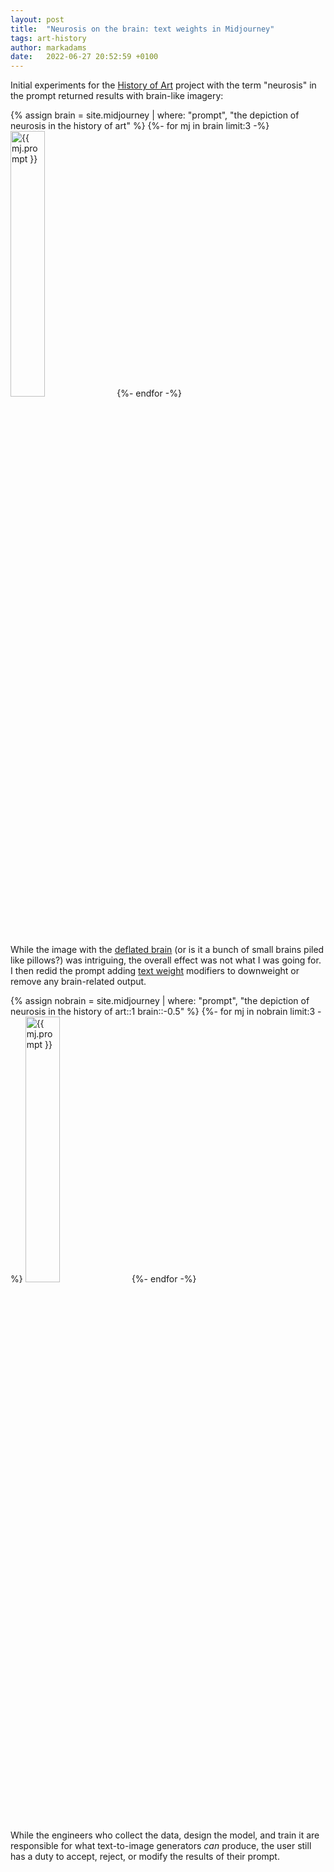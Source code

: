 ```yaml
---
layout: post
title:  "Neurosis on the brain: text weights in Midjourney"
tags: art-history
author: markadams
date:   2022-06-27 20:52:59 +0100
---
```


Initial experiments for the [History of Art][art-history] project with the term "neurosis" in the prompt returned results with brain-like imagery:

{% assign brain = site.midjourney | where: "prompt", "the depiction of neurosis in the history of art" %}
{%- for mj in brain limit:3 -%}
<a href="{{ mj.url }}"><img src="{{ mj.image }}" alt="{{ mj.prompt }}" width="33%" height="33%"/></a>
{%- endfor -%}

While the image with the [deflated brain][c0fa160c] (or is it a bunch of small brains piled like pillows?) was intriguing, the overall effect was not what I was going for. I then redid the prompt adding [text weight][text-weight] modifiers to downweight or remove any brain-related output.

{% assign nobrain = site.midjourney | where: "prompt", "the depiction of neurosis in the history of art::1 brain::-0.5" %}
{%- for mj in nobrain limit:3 -%}
<a href="{{ mj.url }}"><img src="{{ mj.image }}" alt="{{ mj.prompt }}" width="33%" height="33%"/></a>
{%- endfor -%}

While the engineers who collect the data, design the model, and train it are responsible for what text-to-image generators _can_ produce, the user still has a duty to accept, reject, or modify the results of their prompt. 

[art-history]: /projects/art-history
[c0fa160c]: /midjourney/2022-06-25-c0fa160c-the_depictionofneurosisinthehistoryofart.html
[text-weight]: https://midjourney.gitbook.io/docs/user-manual#advanced-text-weights